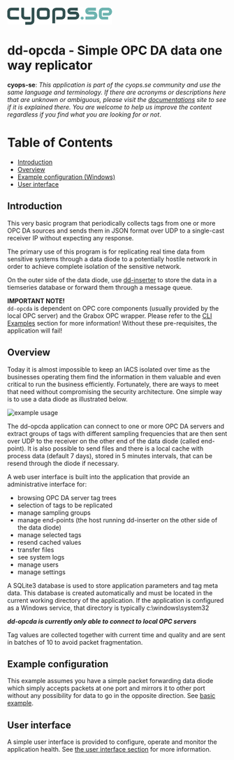 ![example usage](./assets/cyops.png)
# dd-opcda - Simple OPC DA data one way replicator
**cyops-se**: *This application is part of the cyops.se community and use the same language and terminology. If there are acronyms or descriptions here that are unknown or ambiguous, please visit the [documentations](https://github.com/cyops-se/docs) site to see if it is explained there. You are welcome to help us improve the content regardless if you find what you are looking for or not*.

# Table of Contents
* [Introduction](#introduction)
* [Overview](#overview)
* [Example configuration (Windows)](#example-configuration)
* [User interface](#user-interface)

## Introduction
This very basic program that periodically collects tags from one or more OPC DA sources and sends them in JSON format over UDP to a single-cast receiver IP without expecting any response.

The primary use of this program is for replicating real time data from sensitive systems through a data diode to a potentially hostile network in order to achieve complete isolation of the sensitive network.

On the outer side of the data diode, use [dd-inserter](https://github.com/cyops-se/dd-inserter) to store the data in a tiemseries database or forward them through a message queue.

**IMPORTANT NOTE!**  
```dd-opcda``` is dependent on OPC core components (usually provided by the local OPC server) and the Grabox OPC wrapper. Please refer to the [CLI Examples](#cli-examples) section for more information! Without these pre-requisites, the application will fail!

## Overview
Today it is almost impossible to keep an IACS isolated over time as the businesses operating them find the information in them valuable and even critical to run the business efficiently. Fortunately, there are ways to meet that need without compromising the security architecture. One simple way is to use a data diode as illustrated below.

![example usage](./assets/diode-1.png)

The dd-opcda application can connect to one or more OPC DA servers and extract groups of tags with different sampling frequencies that are then sent over UDP to the receiver on the other end of the data diode (called end-point). It is also possible to send files and there is a local cache with process data (default 7 days), stored in 5 minutes intervals, that can be resend through the diode if necessary.

A web user interface is built into the application that provide an administrative interface for:
- browsing OPC DA server tag trees
- selection of tags to be replicated
- manage sampling groups
- manage end-points (the host running dd-inserter on the other side of the data diode)
- manage selected tags
- resend cached values
- transfer files
- see system logs
- manage users
- manage settings

A SQLite3 database is used to store application parameters and tag meta data. This database is created automatically and must be located in the current working directory of the application. If the application is configured as a Windows service, that directory is typically c:\windows\system32

***dd-opcda is currently only able to connect to local OPC servers***

Tag values are collected together with current time and quality and are sent in batches of 10 to avoid packet fragmentation.

## Example configuration
This example assumes you have a simple packet forwarding data diode which simply accepts packets at one port and mirrors it to other port without any possibility for data to go in the opposite direction. See [basic example](./EXAMPLE.md).

## User interface
A simple user interface is provided to configure, operate and monitor the application health. See [the user interface section](./USERINTERFACE.md) for more information.